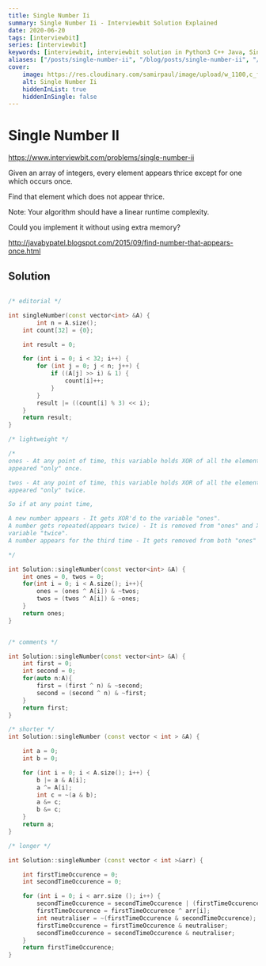 ```yaml
---
title: Single Number Ii
summary: Single Number Ii - Interviewbit Solution Explained
date: 2020-06-20
tags: [interviewbit]
series: [interviewbit]
keywords: [interviewbit, interviewbit solution in Python3 C++ Java, Single Number Ii solution]
aliases: ["/posts/single-number-ii", "/blog/posts/single-number-ii", "/single-number-ii"]
cover:
    image: https://res.cloudinary.com/samirpaul/image/upload/w_1100,c_fit,co_rgb:FFFFFF,l_text:Arial_70_bold:Single Number Ii - Solution Explained/problem-solving.webp
    alt: Single Number Ii
    hiddenInList: true
    hiddenInSingle: false
---
```


# Single Number II

https://www.interviewbit.com/problems/single-number-ii



Given an array of integers, every element appears thrice except for one which occurs once.

Find that element which does not appear thrice.

Note: Your algorithm should have a linear runtime complexity.

Could you implement it without using extra memory?


http://javabypatel.blogspot.com/2015/09/find-number-that-appears-once.html

## Solution

```cpp

/* editorial */

int singleNumber(const vector<int> &A) {
        int n = A.size();
    int count[32] = {0};

    int result = 0;

    for (int i = 0; i < 32; i++) {
        for (int j = 0; j < n; j++) {
            if ((A[j] >> i) & 1) {
                count[i]++;
            }
        }
        result |= ((count[i] % 3) << i);
    }
    return result;
}

/* lightweight */

/*
ones - At any point of time, this variable holds XOR of all the elements which have
appeared "only" once.

twos - At any point of time, this variable holds XOR of all the elements which have
appeared "only" twice.

So if at any point time,

A new number appears - It gets XOR'd to the variable "ones".
A number gets repeated(appears twice) - It is removed from "ones" and XOR'd to the
variable "twice".
A number appears for the third time - It gets removed from both "ones" and "twice".

*/

int Solution::singleNumber(const vector<int> &A) {
    int ones = 0, twos = 0;
    for(int i = 0; i < A.size(); i++){
        ones = (ones ^ A[i]) & ~twos;
        twos = (twos ^ A[i]) & ~ones;
    }
    return ones;
}


/* comments */

int Solution::singleNumber(const vector<int> &A) {
    int first = 0;
    int second = 0;
    for(auto n:A){
        first = (first ^ n) & ~second;
        second = (second ^ n) & ~first;
    }
    return first;
}

/* shorter */
int Solution::singleNumber (const vector < int > &A) {

    int a = 0;
    int b = 0;

    for (int i = 0; i < A.size(); i++) {
        b |= a & A[i];
        a ^= A[i];
        int c = ~(a & b);
        a &= c;
        b &= c;
    }
    return a;
}

/* longer */

int Solution::singleNumber (const vector < int >&arr) {

	int firstTimeOccurence = 0;
	int secondTimeOccurence = 0;

	for (int i = 0; i < arr.size (); i++) {
		secondTimeOccurence = secondTimeOccurence | (firstTimeOccurence & arr[i]);
		firstTimeOccurence = firstTimeOccurence ^ arr[i];
		int neutraliser = ~(firstTimeOccurence & secondTimeOccurence);
		firstTimeOccurence = firstTimeOccurence & neutraliser;
		secondTimeOccurence = secondTimeOccurence & neutraliser;
	}
	return firstTimeOccurence;
}

```
